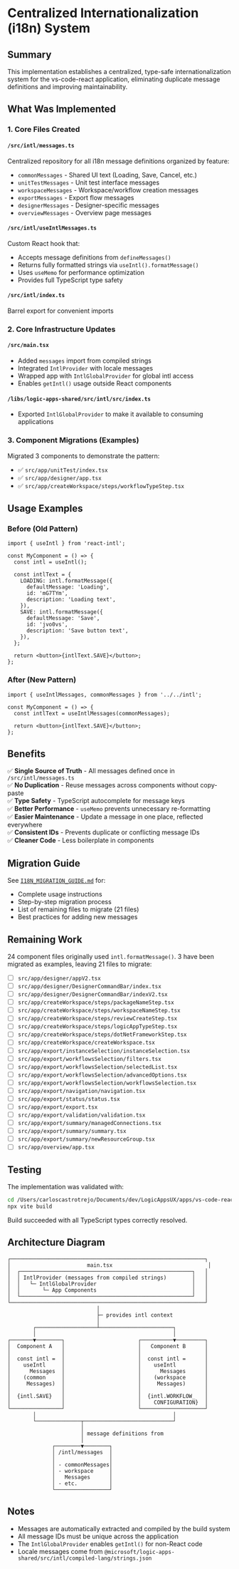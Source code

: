 # Centralized Internationalization (i18n) System

## Summary

This implementation establishes a centralized, type-safe internationalization system for the vs-code-react application, eliminating duplicate message definitions and improving maintainability.

## What Was Implemented

### 1. Core Files Created

#### `/src/intl/messages.ts`
Centralized repository for all i18n message definitions organized by feature:
- `commonMessages` - Shared UI text (Loading, Save, Cancel, etc.)
- `unitTestMessages` - Unit test interface messages
- `workspaceMessages` - Workspace/workflow creation messages
- `exportMessages` - Export flow messages
- `designerMessages` - Designer-specific messages
- `overviewMessages` - Overview page messages

#### `/src/intl/useIntlMessages.ts`
Custom React hook that:
- Accepts message definitions from `defineMessages()`
- Returns fully formatted strings via `useIntl().formatMessage()`
- Uses `useMemo` for performance optimization
- Provides full TypeScript type safety

#### `/src/intl/index.ts`
Barrel export for convenient imports

### 2. Core Infrastructure Updates

#### `/src/main.tsx`
- Added `messages` import from compiled strings
- Integrated `IntlProvider` with locale messages
- Wrapped app with `IntlGlobalProvider` for global intl access
- Enables `getIntl()` usage outside React components

#### `/libs/logic-apps-shared/src/intl/src/index.ts`
- Exported `IntlGlobalProvider` to make it available to consuming applications

### 3. Component Migrations (Examples)

Migrated 3 components to demonstrate the pattern:
- ✅ `src/app/unitTest/index.tsx`
- ✅ `src/app/designer/app.tsx`
- ✅ `src/app/createWorkspace/steps/workflowTypeStep.tsx`

## Usage Examples

### Before (Old Pattern)
```tsx
import { useIntl } from 'react-intl';

const MyComponent = () => {
  const intl = useIntl();
  
  const intlText = {
    LOADING: intl.formatMessage({
      defaultMessage: 'Loading',
      id: 'mG7TYm',
      description: 'Loading text',
    }),
    SAVE: intl.formatMessage({
      defaultMessage: 'Save',
      id: 'jvo0vs',
      description: 'Save button text',
    }),
  };
  
  return <button>{intlText.SAVE}</button>;
};
```

### After (New Pattern)
```tsx
import { useIntlMessages, commonMessages } from '../../intl';

const MyComponent = () => {
  const intlText = useIntlMessages(commonMessages);
  
  return <button>{intlText.SAVE}</button>;
};
```

## Benefits

✅ **Single Source of Truth** - All messages defined once in `/src/intl/messages.ts`  
✅ **No Duplication** - Reuse messages across components without copy-paste  
✅ **Type Safety** - TypeScript autocomplete for message keys  
✅ **Better Performance** - `useMemo` prevents unnecessary re-formatting  
✅ **Easier Maintenance** - Update a message in one place, reflected everywhere  
✅ **Consistent IDs** - Prevents duplicate or conflicting message IDs  
✅ **Cleaner Code** - Less boilerplate in components  

## Migration Guide

See [`I18N_MIGRATION_GUIDE.md`](./I18N_MIGRATION_GUIDE.md) for:
- Complete usage instructions
- Step-by-step migration process
- List of remaining files to migrate (21 files)
- Best practices for adding new messages

## Remaining Work

24 component files originally used `intl.formatMessage()`. 3 have been migrated as examples, leaving 21 files to migrate:

- [ ] `src/app/designer/appV2.tsx`
- [ ] `src/app/designer/DesignerCommandBar/index.tsx`
- [ ] `src/app/designer/DesignerCommandBar/indexV2.tsx`
- [ ] `src/app/createWorkspace/steps/packageNameStep.tsx`
- [ ] `src/app/createWorkspace/steps/workspaceNameStep.tsx`
- [ ] `src/app/createWorkspace/steps/reviewCreateStep.tsx`
- [ ] `src/app/createWorkspace/steps/logicAppTypeStep.tsx`
- [ ] `src/app/createWorkspace/steps/dotNetFrameworkStep.tsx`
- [ ] `src/app/createWorkspace/createWorkspace.tsx`
- [ ] `src/app/export/instanceSelection/instanceSelection.tsx`
- [ ] `src/app/export/workflowsSelection/filters.tsx`
- [ ] `src/app/export/workflowsSelection/selectedList.tsx`
- [ ] `src/app/export/workflowsSelection/advancedOptions.tsx`
- [ ] `src/app/export/workflowsSelection/workflowsSelection.tsx`
- [ ] `src/app/export/navigation/navigation.tsx`
- [ ] `src/app/export/status/status.tsx`
- [ ] `src/app/export/export.tsx`
- [ ] `src/app/export/validation/validation.tsx`
- [ ] `src/app/export/summary/managedConnections.tsx`
- [ ] `src/app/export/summary/summary.tsx`
- [ ] `src/app/export/summary/newResourceGroup.tsx`
- [ ] `src/app/overview/app.tsx`

## Testing

The implementation was validated with:
```bash
cd /Users/carloscastrotrejo/Documents/dev/LogicAppsUX/apps/vs-code-react
npx vite build
```

Build succeeded with all TypeScript types correctly resolved.

## Architecture Diagram

```
┌─────────────────────────────────────────────────────────────┐
│                        main.tsx                              │
│  ┌──────────────────────────────────────────────────────┐   │
│  │ IntlProvider (messages from compiled strings)        │   │
│  │   └─ IntlGlobalProvider                              │   │
│  │       └─ App Components                              │   │
│  └──────────────────────────────────────────────────────┘   │
└─────────────────────────────────────────────────────────────┘
                            │
                            ├─ provides intl context
                            │
        ┌───────────────────┴───────────────────────┐
        │                                           │
┌───────▼────────┐                       ┌──────────▼─────────┐
│  Component A   │                       │   Component B      │
│                │                       │                    │
│  const intl =  │                       │  const intl =      │
│    useIntl     │                       │    useIntl         │
│      Messages  │                       │      Messages      │
│    (common     │                       │    (workspace      │
│     Messages)  │                       │     Messages)      │
│                │                       │                    │
│  {intl.SAVE}   │                       │  {intl.WORKFLOW_   │
│                │                       │    CONFIGURATION}  │
└────────────────┘                       └────────────────────┘
        │                                           │
        └──────────────┬────────────────────────────┘
                       │
                       │ message definitions from
                       │
              ┌────────▼────────┐
              │ /intl/messages  │
              │                 │
              │ - commonMessages│
              │ - workspace     │
              │   Messages      │
              │ - etc.          │
              └─────────────────┘
```

## Notes

- Messages are automatically extracted and compiled by the build system
- All message IDs must be unique across the application
- The `IntlGlobalProvider` enables `getIntl()` for non-React code
- Locale messages come from `@microsoft/logic-apps-shared/src/intl/compiled-lang/strings.json`
